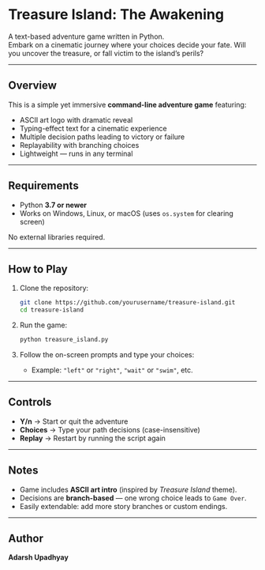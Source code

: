 # Treasure Island: The Awakening

A text-based adventure game written in Python.  
Embark on a cinematic journey where your choices decide your fate. Will you uncover the treasure, or fall victim to the island’s perils?

---

## Overview

This is a simple yet immersive **command-line adventure game** featuring:

- ASCII art logo with dramatic reveal
- Typing-effect text for a cinematic experience
- Multiple decision paths leading to victory or failure
- Replayability with branching choices
- Lightweight — runs in any terminal

---

## Requirements

- Python **3.7 or newer**
- Works on Windows, Linux, or macOS (uses `os.system` for clearing screen)

No external libraries required.

---

## How to Play

1. Clone the repository:

   ```bash
   git clone https://github.com/yourusername/treasure-island.git
   cd treasure-island
   ```

2. Run the game:

   ```bash
   python treasure_island.py
   ```

3. Follow the on-screen prompts and type your choices:
   - Example: `"left"` or `"right"`, `"wait"` or `"swim"`, etc.

---

## Controls

- **Y/n** → Start or quit the adventure
- **Choices** → Type your path decisions (case-insensitive)
- **Replay** → Restart by running the script again

---

## Notes

- Game includes **ASCII art intro** (inspired by _Treasure Island_ theme).
- Decisions are **branch-based** — one wrong choice leads to `Game Over`.
- Easily extendable: add more story branches or custom endings.

---

## Author

**Adarsh Upadhyay**
